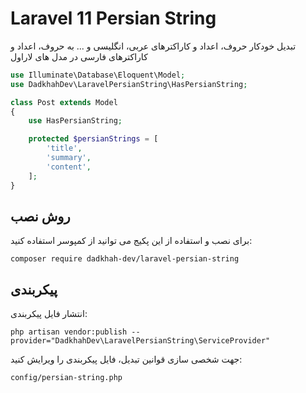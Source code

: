 # Laravel 11 Persian String

تبدیل خودکار حروف، اعداد و کاراکترهای عربی، انگلیسی و ... به حروف، اعداد و کاراکترهای فارسی در مدل های لاراول


```php
use Illuminate\Database\Eloquent\Model;
use DadkhahDev\LaravelPersianString\HasPersianString;

class Post extends Model
{
    use HasPersianString;

    protected $persianStrings = [
        'title',
        'summary',
        'content',
    ];
}
```

## روش نصب

برای نصب و استفاده از این پکیج می توانید از کمپوسر استفاده کنید:

`composer require dadkhah-dev/laravel-persian-string`

## پیکربندی

انتشار فایل پیکربندی:

`php artisan vendor:publish --provider="DadkhahDev\LaravelPersianString\ServiceProvider"`

جهت شخصی سازی قوانین تبدیل، فایل پیکربندی را ویرایش کنید:

`config/persian-string.php`
